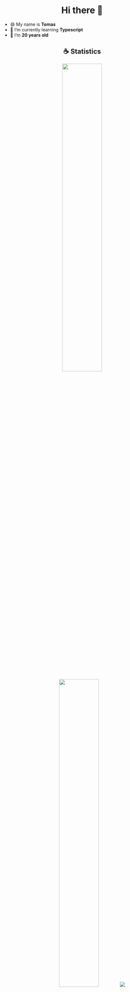 <h1 align="center">Hi there 👋</h1>

- 😄 My name is <strong>Tomas</strong>
- 🌱 I’m currently learning <strong>Typescript</strong>
- 💬 I’m <strong>20 years old</strong>

<h2 align="center">☕ Statistics</h2>

<p align="center">
  <img height="50%" width="auto" src ="https://github-readme-stats.vercel.app/api?username=Nonqs&show_icons=true&count_private=true&theme=material-palenight&hide_border=true&hide=issues,contribs&bg_color=00000000">
  <img height="50%" width="auto" src ="https://github-readme-stats.vercel.app/api/top-langs/?username=Nonqs&layout=compact&hide_border=true&theme=material-palenight&bg_color=00000000&langs_count=6&hide=jupyter%20notebook,tex,css,php&exclude_repo=Pacman-AI">
  <img src ="https://github-readme-streak-stats.herokuapp.com?user=Nonqs&theme=material-palenight&hide_border=true&background=FFFFFF00">
</p>

<h2 align="center">🌱 My Skills</h2>

<h4 align="center">Programming languages and HTML</h4>

<p align="center">
  <a href="https://skillicons.dev">
    <img src="https://skillicons.dev/icons?i=html,css,javascript,typescript,nodejs" />
  </a>
</p>

<h4 align="center">Frameworks and Libraries</h4>


<p align="center">
  <a href="https://skillicons.dev">
    <img src="https://skillicons.dev/icons?i=react,nextjs,express,nestjs,bootstrap,tailwindcss" />
  </a>
</p>

<h4 align="center">Software</h4>

<p align="center">
  <a href="https://skillicons.dev">
    <img src="https://skillicons.dev/icons?i=vscode,git,notion" />
  </a>
</p>

<h4 align="center">☁ Cloud and Providers</h4>


<p align="center">
  <a href="https://skillicons.dev">
    <img src="https://skillicons.dev/icons?i=prisma,mysql,mongodb,netlify,vercel" />
  </a>
</p>


<br/>
